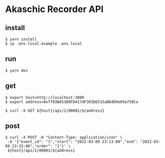 # Akaschic Recorder API

## install

```
$ yarn install
$ cp .env.local.example .env.local
```

## run

```
$ yarn dev
```

## get

```
$ export host=http://localhost:3000
$ export address=0xff93B45308FD417dF303D6515aB04D9e89a750Ca

$ curl -X GET ${host}/api/1/80001/${address}
```

## post

```
$ curl -X POST -H "Content-Type: application/json" \
 -d '{"event_id": "1","start": "2022-03-09 23:13:00","end": "2022-03-09 23:15:00","order": "1"}' \
 ${host}/api/1/80001/${address}
```